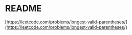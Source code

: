 # README

[https://leetcode.com/problems/longest-valid-parentheses/](https://leetcode.com/problems/longest-valid-parentheses/)

